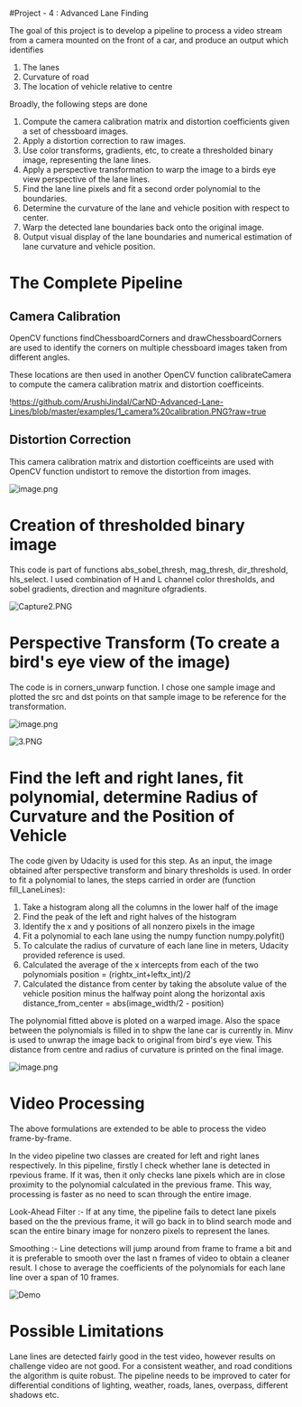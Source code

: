 
#Project - 4 : Advanced Lane Finding

The goal of this project is to develop a pipeline to process a video stream from a camera mounted on the front of a car, and produce an output which identifies
1. The lanes
2. Curvature of road
3. The location of vehicle relative to centre

Broadly, the following steps are done
1. Compute the  camera calibration matrix and distortion coefficients given a set of chessboard images.
2. Apply a distortion correction to raw images.
3. Use color transforms, gradients, etc, to create a thresholded binary image, representing the lane lines.
4. Apply a perspective transformation to warp the image to a birds eye view perspective of the lane lines.
5. Find the lane line pixels and fit a second order polynomial to the boundaries.
6. Determine the curvature of the lane and vehicle position with respect to center.
7. Warp the detected lane boundaries back onto the original image.
8. Output visual display of the lane boundaries and numerical estimation of lane curvature and vehicle position.


# The Complete Pipeline

## Camera Calibration

OpenCV functions findChessboardCorners and drawChessboardCorners are used to identify the corners on multiple chessboard images taken from different angles.

These locations are then used in another OpenCV function calibrateCamera  to compute the camera calibration matrix and distortion coefficeints.

!https://github.com/ArushiJindal/CarND-Advanced-Lane-Lines/blob/master/examples/1_camera%20calibration.PNG?raw=true

## Distortion Correction

This camera calibration matrix and distortion coefficeints are used with OpenCV function undistort to remove the distortion from images.

![image.png](attachment:image.png)


# Creation of thresholded binary image


This code is part of functions abs_sobel_thresh, mag_thresh, dir_threshold, hls_select. I used combination of H and L channel color thresholds, and sobel gradients, direction and magniture ofgradients. 

![Capture2.PNG](attachment:Capture2.PNG)



# Perspective Transform (To create a bird's eye view of the image)


The code is in corners_unwarp function. I chose one sample image and plotted the src and dst points on that sample image to be reference for the transformation.

![image.png](attachment:image.png)

![3.PNG](attachment:3.PNG)

# Find the left and right lanes, fit polynomial, determine Radius of Curvature and the Position of Vehicle

The code given by Udacity is used for this step. As an input, the image obtained after perspective transform and binary thresholds is used. In order to fit a polynomial to lanes, the steps carried in order are (function fill_LaneLines):

1. Take a histogram along all the columns in the lower half of the image
2. Find the peak of the left and right halves of the histogram
3. Identify the x and y positions of all nonzero pixels in the image
4. Fit a polynomial to each lane using the numpy function numpy.polyfit()
5. To calculate the radius of curvature of each lane line in meters, Udacity provided reference is used.
6. Calculated the average of the x intercepts from each of the two polynomials position = (rightx_int+leftx_int)/2
7. Calculated the distance from center by taking the absolute value of the vehicle position minus the halfway point along the horizontal axis distance_from_center = abs(image_width/2 - position)

The polynomial fitted above is ploted on a warped image. Also the space between the polynomials is filled in to shpw the lane car is currently in. Minv is used to unwrap the image back to original from bird's eye view. This distance from centre and radius of curvature is printed on the final image.

![image.png](attachment:image.png)

# Video Processing

The above formulations are extended to be able to process the video frame-by-frame.

In the video pipeline two classes are created for left and right lanes respectively. In this pipeline, firstly I check whether lane is detected in rpevious frame. If it was, then it only checks lane pixels which are in close proximity to the polynomial calculated in the previous frame. This way, processing is faster as no need to scan through the entire image.

Look-Ahead Filter :-
If at any time, the pipeline fails to detect lane pixels based on the the previous frame, it will go back in to blind search mode and scan the entire binary image for nonzero pixels to represent the lanes.

Smoothing :- 
Line detections will jump around from frame to frame a bit and it is preferable to smooth over the last n frames of video to obtain a cleaner result. I chose to average the coefficients of the polynomials for each lane line over a span of 10 frames.

![Demo](https://user-images.githubusercontent.com/30857403/33134728-8286039c-cfc6-11e7-91ac-7355d2f5dc16.gif)

# Possible Limitations

Lane lines are detected fairly good in the test video, however results on challenge video are not good. For a consistent weather, and road conditions the algorithm is quite robust. 
The pipeline needs to be improved to cater for differential conditions of lighting, weather, roads, lanes, overpass, different shadows etc.
